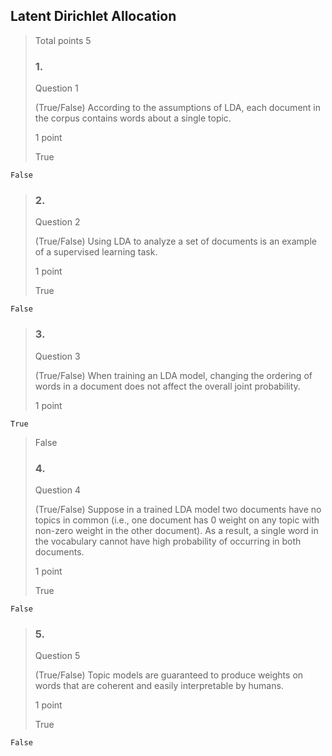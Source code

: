 ## Latent Dirichlet Allocation
> 
> Total points 5
> 
> ### 1.
> 
> Question 1
> 
> (True/False) According to the assumptions of LDA, each document in the corpus contains words about a single topic.
> 
> 1 point
> 
>  True 
> 


    False 
> 
> ### 2.
> 
> Question 2
> 
> (True/False) Using LDA to analyze a set of documents is an example of a supervised learning task.
> 
> 1 point
> 
>  True 
> 

    False 
> 
> ### 3.
> 
> Question 3
> 
> (True/False) When training an LDA model, changing the ordering of words in a document does not affect the overall joint probability.
> 
> 1 point
> 

    True 
> 
>  False 
> 
> ### 4.
> 
> Question 4
> 
> (True/False) Suppose in a trained LDA model two documents have no topics in common (i.e., one document has 0 weight on any topic with non-zero weight in the other document). As a result, a single word in the vocabulary cannot have high probability of occurring in both documents.
> 
> 1 point
> 
>  True 
> 

    False 
> 
> ### 5.
> 
> Question 5
> 
> (True/False) Topic models are guaranteed to produce weights on words that are coherent and easily interpretable by humans.
> 
> 1 point
> 
>  True 
> 

    False
>
